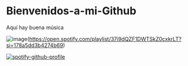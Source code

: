 # Bienvenidos-a-mi-Github
Aquí hay buena música

![image](https://github.com/CreatemyGithub19/Bienvenidos-a-mi-Github/assets/111789906/2eb2539c-871b-40f7-811b-73da7b3d7bda)(https://open.spotify.com/playlist/37i9dQZF1DWTSkZ0cxkrLT?si=178a5dd3b4274b69)




[![spotify-github-profile](https://spotify-github-profile.vercel.app/api/view?uid=21g52fkncnbz3yvcp5tjdur3i&cover_image=true&theme=default&show_offline=false&background_color=121212&interchange=false)](https://github.com/CreatemyGithub19)
